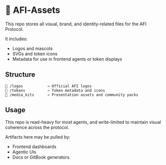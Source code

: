 # 🎨 AFI‑Assets

This repo stores all visual, brand, and identity-related files for the AFI Protocol.

It includes:
- Logos and mascots
- SVGs and token icons
- Metadata for use in frontend agents or token displays

## Structure

```
📁 /logos           → Official AFI logos
📁 /tokens          → Token metadata and icons
📁 /media_kits      → Presentation assets and community packs
```

## Usage

This repo is read-heavy for most agents, and write-limited to maintain visual coherence across the protocol.

Artifacts here may be pulled by:
- Frontend dashboards
- Agentic UIs
- Docs or GitBook generators
